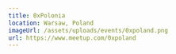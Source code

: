 ```yaml
---
title: 0xPolonia
location: Warsaw, Poland
imageUrl: /assets/uploads/events/0xpoland.png
url: https://www.meetup.com/0xpoland
---
```



